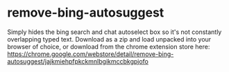 # remove-bing-autosuggest

Simply hides the bing search and chat autoselect box so it's not constantly overlapping typed text. Download as a zip and load unpacked into your browser of choice, or download from the chrome extension store here:
https://chrome.google.com/webstore/detail/remove-bing-autosuggest/jajkmiehpfpkckmnlbgikmccbkgpjofo
